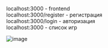localhost:3000 - frontend \
localhost:3000/register - регистрация \
localhost:3000/login - авторизация \
localhost:3000 - список игр

![image](https://github.com/user-attachments/assets/786ce22d-8746-4067-884e-1905165ec035)
